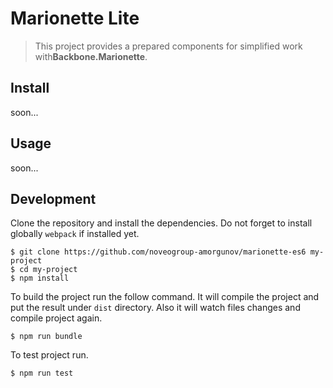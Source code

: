 Marionette Lite
======================
> This project provides a prepared components for simplified work with**Backbone.Marionette**.

Install
-----

soon...


Usage
------

soon...

Development
-----
Clone the repository and install the dependencies. Do not forget to install globally `webpack` if installed yet.

    $ git clone https://github.com/noveogroup-amorgunov/marionette-es6 my-project
    $ cd my-project
    $ npm install

To build the project run the follow command. It will compile the project and put the result under `dist` directory. Also it will watch files changes and compile project again. 

    $ npm run bundle

To test project run.

    $ npm run test
